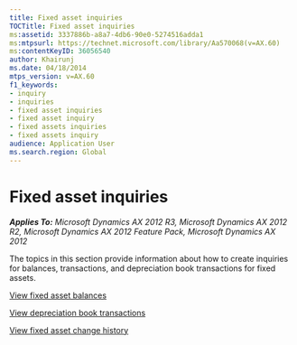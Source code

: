 ```yaml
---
title: Fixed asset inquiries
TOCTitle: Fixed asset inquiries
ms:assetid: 3337886b-a8a7-4db6-90e0-5274516adda1
ms:mtpsurl: https://technet.microsoft.com/library/Aa570068(v=AX.60)
ms:contentKeyID: 36056540
author: Khairunj
ms.date: 04/18/2014
mtps_version: v=AX.60
f1_keywords:
- inquiry
- inquiries
- fixed asset inquiries
- fixed asset inquiry
- fixed assets inquiries
- fixed assets inquiry
audience: Application User
ms.search.region: Global
---
```


# Fixed asset inquiries 


_**Applies To:** Microsoft Dynamics AX 2012 R3, Microsoft Dynamics AX 2012 R2, Microsoft Dynamics AX 2012 Feature Pack, Microsoft Dynamics AX 2012_

The topics in this section provide information about how to create inquiries for balances, transactions, and depreciation book transactions for fixed assets.

[View fixed asset balances](view-fixed-asset-balances.md)

[View depreciation book transactions](view-depreciation-book-transactions.md)

[View fixed asset change history](view-fixed-asset-change-history.md)

  


